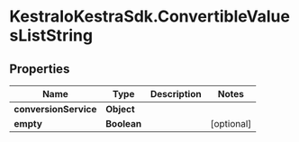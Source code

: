 # KestraIoKestraSdk.ConvertibleValuesListString

## Properties

Name | Type | Description | Notes
------------ | ------------- | ------------- | -------------
**conversionService** | **Object** |  | 
**empty** | **Boolean** |  | [optional] 


